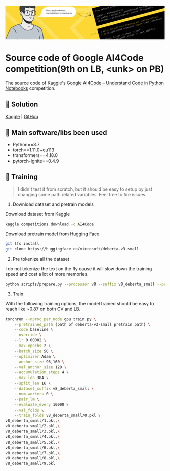 ![banner](./assets/header.png)

# Source code of Google AI4Code competition(9th on LB, <unk&gt; on PB)

The source code of Kaggle's [Google AI4Code – Understand Code in Python Notebooks](https://www.kaggle.com/competitions/AI4Code) competition.

## 🧪 Solution

[Kaggle](https://www.kaggle.com/competitions/AI4Code/discussion/343714) | [GitHub](https://github.com/louis-she/ai4code/blob/master/solution.md)

## 🐳 Main software/libs been used

* Python==3.7
* torch==1.11.0+cu113
* transformers==4.18.0
* pytorch-ignite==0.4.9

## 🐌 Training

> I didn't test it from scratch, but it should be easy to setup by just changing some path related variables. Feel free to fire issues.

1. Download dataset and pretrain models

Download dataset from Kaggle

```bash
kaggle competitions download -c AI4Code
```

Download pretrain model from Hugging Face

```bash
git lfs install
git clone https://huggingface.co/microsoft/deberta-v3-small
```

2. Pre tokenize all the dataset

I do not tokenize the text on the fly cause it will slow down the training speed and cost a lot of more memories.

```bash
python scripts/prepare.py --processor v8 --suffix v8_deberta_small --pretrained_tokenizer /home/featurize/deberta-v3-small
```

3. Train

With the following training options, the model trained should be easy to reach like ~0.87 on both CV and LB.

```bash
torchrun --nproc_per_node gpu train.py \
    --pretrained_path {path of deberta-v3-small pretrain path} \
    --code baseline \
    --override \
    --lr 0.00002 \
    --max_epochs 2 \
    --batch_size 50 \
    --optimizer Adam \
    --anchor_size 96,160 \
    --val_anchor_size 128 \
    --accumulation_steps 4 \
    --max_len 384 \
    --split_len 16 \
    --dataset_suffix v8_deberta_small \
    --num_workers 0 \
    --pair_lm \
    --evaluate_every 10000 \
    --val_folds \
    --train_folds v8_deberta_small/0.pkl \
v8_deberta_small/1.pkl,\
v8_deberta_small/2.pkl,\
v8_deberta_small/3.pkl,\
v8_deberta_small/4.pkl,\
v8_deberta_small/5.pkl,\
v8_deberta_small/6.pkl,\
v8_deberta_small/7.pkl,\
v8_deberta_small/8.pkl,\
v8_deberta_small/9.pkl
```









